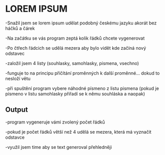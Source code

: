 <h1>LOREM IPSUM</h1>

  <p>-Snažil jsem se lorem ipsum udělat podobný českému jazyku akorát bez háčků a čárek</p>
  <p>-Na začátku se vás program zeptá kolik řádků chcete vygenerovat</p>
  <p>-Po čtřech řádcich se udělá mezera aby bylo vidět kde začíná nový odstavec</p>
  <p>-založil jsem 4 listy (souhlasky, samohlasky, pismena, vsechno)</p>
  <p>-funguje to na principu přičítání proměnných k další proměnné... dokud to nesloží větu</p>
  <p>-při spuštění program vybere náhodné písmeno z listu pismena (pokud je písmeno v listu samohlasky přiřadí se k němu souhláska a naopak)</p>
  
<h2>Output</h2>

  <p>-program vygeneruje vámi zvolený počet řádků</p>
  <p>-pokud je počet řádků větší než 4 udělá se mezera, která má vyznačit odstavce</p>
  <p>-využil jsem time aby se text generoval přehledněji</p>

